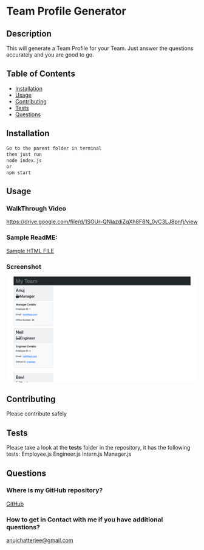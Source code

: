 # Team Profile Generator

## Description

This will generate a Team Profile for your Team. Just answer the questions accurately and you are good to go.
    

## Table of Contents
* [Installation](#installation)
* [Usage](#usage)
* [Contributing](#contributing)
* [Tests](#tests)
* [Questions](#questions)

## Installation

    Go to the parent folder in terminal
    then just run 
    node index.js   
    or 
    npm start  

## Usage

### WalkThrough Video

<https://drive.google.com/file/d/1SOUr-QNiazdiZqXh8F8N_0vC3LJ8pnfj/view>

### Sample ReadME:
[Sample HTML FILE](./assets/sample.html)

### Screenshot
![](./assets/Screenshot_generated_html.png)


## Contributing

Please contribute safely
    

## Tests

Please take a look at the __tests__ folder in the repository, it has the following tests:
Employee.js 
Engineer.js
Intern.js
Manager.js
    

## Questions
### Where is my GitHub repository?
[GitHub](https://github.com/chattean)

### How to get in Contact with me if you have additional questions?

anujchatterjee@gmail.com
    


